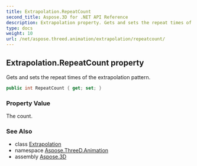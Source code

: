 ```yaml
---
title: Extrapolation.RepeatCount
second_title: Aspose.3D for .NET API Reference
description: Extrapolation property. Gets and sets the repeat times of the extrapolation pattern
type: docs
weight: 10
url: /net/aspose.threed.animation/extrapolation/repeatcount/
---
```

## Extrapolation.RepeatCount property

Gets and sets the repeat times of the extrapolation pattern.

```csharp
public int RepeatCount { get; set; }
```

### Property Value

The count.

### See Also

* class [Extrapolation](../)
* namespace [Aspose.ThreeD.Animation](../../extrapolation/)
* assembly [Aspose.3D](../../../)


